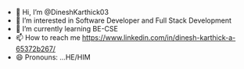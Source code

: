 - 👋 Hi, I’m @DineshKarthick03
- 👀 I’m interested in Software Developer and Full Stack Development
- 🌱 I’m currently learning BE-CSE
- 📫 How to reach me https://www.linkedin.com/in/dinesh-karthick-a-65372b267/
- 😄 Pronouns: ...HE/HIM


<!---
DineshKarthick03/DineshKarthick03 is a ✨ special ✨ repository because its `README.md` (this file) appears on your GitHub profile.
You can click the Preview link to take a look at your changes.
--->
